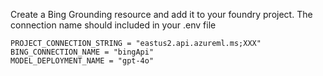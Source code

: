 
Create a Bing Grounding resource and add it to your foundry project.  The connection name should included in your .env file

```
PROJECT_CONNECTION_STRING = "eastus2.api.azureml.ms;XXX" 
BING_CONNECTION_NAME = "bingApi"
MODEL_DEPLOYMENT_NAME = "gpt-4o"
```

